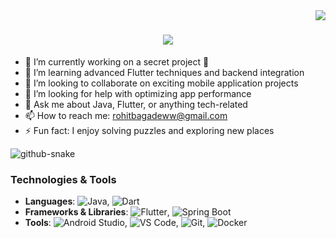 <img align="right" src="https://visitor-badge.laobi.icu/badge?page_id=Roht5.Roht5" />

<h1 align="center">
    <img src="https://readme-typing-svg.herokuapp.com/?font=Righteous&size=35&center=true&vCenter=true&width=500&height=70&duration=4000&lines=Hi+There!+👋;+I'm+Rohit+Bagade!;" />
</h1>

<!--
**Roht5/Roht5** is a ✨ _special_ ✨ repository because its `README.md` (this file) appears on your GitHub profile.

Here are some ideas to get you started:

- 🔭 I’m currently working on ...
- 🌱 I’m currently learning ...
- 👯 I’m looking to collaborate on ...
- 🤔 I’m looking for help with ...
- 💬 Ask me about ...
- 📫 How to reach me: ...
- 😄 Pronouns: ...
- ⚡ Fun fact: ...
-->
- 🔭 I’m currently working on a secret project 🤫
- 🌱 I’m learning advanced Flutter techniques and backend integration
- 👯 I’m looking to collaborate on exciting mobile application projects
- 🤔 I’m looking for help with optimizing app performance
- 💬 Ask me about Java, Flutter, or anything tech-related
- 📫 How to reach me: [rohitbagadeww@gmail.com](mailto:rohitbagadeww@gmail.com)
- ⚡ Fun fact: I enjoy solving puzzles and exploring new places

<picture>
  <source media="(prefers-color-scheme: dark)" srcset="github-snake-dark.svg" />
  <source media="(prefers-color-scheme: light)" srcset="github-snake.svg" />
  <img alt="github-snake" src="github-snake.svg" />
</picture>
  
### Technologies & Tools
- **Languages**: ![Java](https://img.shields.io/badge/Java-ED8B00?style=for-the-badge&logo=java&logoColor=white), ![Dart](https://img.shields.io/badge/Dart-0175C2?style=for-the-badge&logo=dart&logoColor=white)
- **Frameworks & Libraries**: ![Flutter](https://img.shields.io/badge/Flutter-02569B?style=for-the-badge&logo=flutter&logoColor=white), ![Spring Boot](https://img.shields.io/badge/Spring_Boot-6DB33F?style=for-the-badge&logo=spring-boot&logoColor=white)
- **Tools**: ![Android Studio](https://img.shields.io/badge/Android_Studio-3DDC84?style=for-the-badge&logo=android-studio&logoColor=white), ![VS Code](https://img.shields.io/badge/VS_Code-007ACC?style=for-the-badge&logo=visual-studio-code&logoColor=white), ![Git](https://img.shields.io/badge/Git-F05032?style=for-the-badge&logo=git&logoColor=white), ![Docker](https://img.shields.io/badge/Docker-2496ED?style=for-the-badge&logo=docker&logoColor=white)

